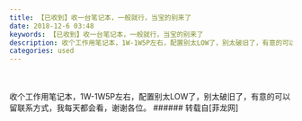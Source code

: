 ```yaml
---
title: 【已收到】收一台笔记本，一般就行，当宝的别来了
date: 2018-12-6 03:48
keywords: 【已收到】收一台笔记本，一般就行，当宝的别来了
description: 收个工作用笔记本，1W-1W5P左右，配置别太LOW了，别太破旧了，有意的可以留联系方式，我每天都会看，谢谢各位。
categories: used
---
```

<td class="t_f" id="postmessage_2416499">

<br/>
<br/>
收个工作用笔记本，1W-1W5P左右，配置别太LOW了，别太破旧了，有意的可以留联系方式，我每天都会看，谢谢各位。</td>
###### 转载自[菲龙网]